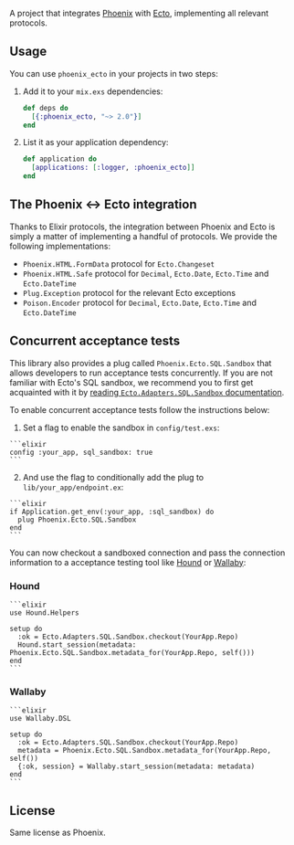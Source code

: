 A project that integrates [Phoenix](http://github.com/phoenixframework/phoenix) with [Ecto](http://github.com/elixir-lang/ecto), implementing all relevant protocols.

## Usage

You can use `phoenix_ecto` in your projects in two steps:

1. Add it to your `mix.exs` dependencies:

    ```elixir
    def deps do
      [{:phoenix_ecto, "~> 2.0"}]
    end
    ```

2. List it as your application dependency:

    ```elixir
    def application do
      [applications: [:logger, :phoenix_ecto]]
    end
    ```

## The Phoenix <-> Ecto integration

Thanks to Elixir protocols, the integration between Phoenix and Ecto is simply a matter of implementing a handful of protocols. We provide the following implementations:

  * `Phoenix.HTML.FormData` protocol for `Ecto.Changeset`
  * `Phoenix.HTML.Safe` protocol for `Decimal`, `Ecto.Date`, `Ecto.Time` and `Ecto.DateTime`
  * `Plug.Exception` protocol for the relevant Ecto exceptions
  * `Poison.Encoder` protocol for `Decimal`, `Ecto.Date`, `Ecto.Time` and `Ecto.DateTime`

## Concurrent acceptance tests

This library also provides a plug called `Phoenix.Ecto.SQL.Sandbox` that allows developers to run acceptance tests concurrently. If you are not familiar with Ecto's SQL sandbox, we recommend you to first get acquainted with it by [reading `Ecto.Adapters.SQL.Sandbox` documentation](https://hexdocs.pm/ecto/Ecto.Adapters.SQL.Sandbox.html).

To enable concurrent acceptance tests follow the instructions below:

  1. Set a flag to enable the sandbox in `config/test.exs`:

    ```elixir
    config :your_app, sql_sandbox: true
    ```

  2. And use the flag to conditionally add the plug to `lib/your_app/endpoint.ex`:

    ```elixir
    if Application.get_env(:your_app, :sql_sandbox) do
      plug Phoenix.Ecto.SQL.Sandbox
    end
    ```

You can now checkout a sandboxed connection and pass the connection information to a acceptance testing tool like [Hound](https://github.com/hashnuke/hound) or [Wallaby](https://github.com/keathley/wallaby):

### Hound

    ```elixir
    use Hound.Helpers

    setup do
      :ok = Ecto.Adapters.SQL.Sandbox.checkout(YourApp.Repo)
      Hound.start_session(metadata: Phoenix.Ecto.SQL.Sandbox.metadata_for(YourApp.Repo, self()))
    end
    ```

### Wallaby

    ```elixir
    use Wallaby.DSL

    setup do
      :ok = Ecto.Adapters.SQL.Sandbox.checkout(YourApp.Repo)
      metadata = Phoenix.Ecto.SQL.Sandbox.metadata_for(YourApp.Repo, self())
      {:ok, session} = Wallaby.start_session(metadata: metadata)
    end
    ```

## License

Same license as Phoenix.

